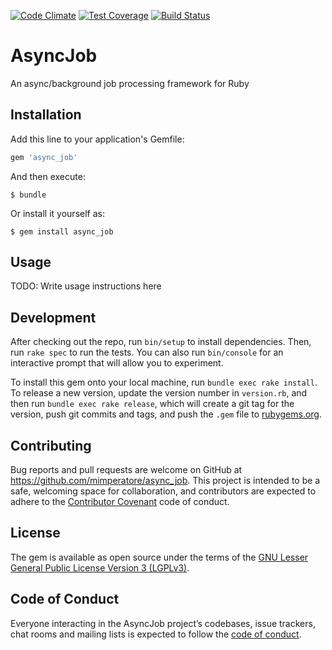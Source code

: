 [![Code Climate](https://codeclimate.com/github/mimperatore/async_job.svg)](https://codeclimate.com/github/mimperatore/async_job)
[![Test Coverage](https://codeclimate.com/github/mimperatore/async_job/badges/coverage.svg)](https://codeclimate.com/github/mimperator/async_job/coverage)
[![Build Status](https://travis-ci.com/mimperatore/async_job.svg?branch=master)](https://codecov.io/gh/mimperatore/async_job/branch/master)

# AsyncJob

An async/background job processing framework for Ruby

## Installation

Add this line to your application's Gemfile:

```ruby
gem 'async_job'
```

And then execute:

    $ bundle

Or install it yourself as:

    $ gem install async_job

## Usage

TODO: Write usage instructions here

## Development

After checking out the repo, run `bin/setup` to install dependencies. Then, run `rake spec` to run the tests. You can also run `bin/console` for an
interactive prompt that will allow you to experiment.

To install this gem onto your local machine, run `bundle exec rake install`. To release a new version, update the version number in `version.rb`, and
then run `bundle exec rake release`, which will create a git tag for the version, push git commits and tags, and push the `.gem` file to [rubygems.org](https://rubygems.org).

## Contributing

Bug reports and pull requests are welcome on GitHub at https://github.com/mimperatore/async_job. This project is intended to be a safe, welcoming space
for collaboration, and contributors are expected to adhere to the [Contributor Covenant](http://contributor-covenant.org) code of conduct.

## License

The gem is available as open source under the terms of the [GNU Lesser General Public License Version 3 (LGPLv3)](https://www.gnu.org/licenses/lgpl-3.0.html).

## Code of Conduct

Everyone interacting in the AsyncJob project’s codebases, issue trackers, chat rooms and mailing lists is expected to follow
the [code of conduct](https://github.com/mimperatore/async_job/blob/master/CODE_OF_CONDUCT.md).
